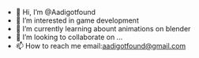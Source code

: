 - 👋 Hi, I’m @Aadigotfound
- 👀 I’m interested in game development
- 🌱 I’m currently learning abount animations on blender
- 💞️ I’m looking to collaborate on ...
- 📫 How to reach me email:aadigotfound@gmail.com

<!---
Aadigotfound/Aadigotfound is a ✨ special ✨ repository because its `README.md` (this file) appears on your GitHub profile.
You can click the Preview link to take a look at your changes.
--->
